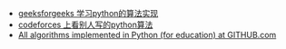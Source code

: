 - [geeksforgeeks 学习python的算法实现](https://www.geeksforgeeks.org/queue-in-python/)
- [codeforces 上看别人写的python算法](https://codeforces.com/)
- [All algorithms implemented in Python (for education) at GITHUB.com](https://github.com/TheAlgorithms/Python)

